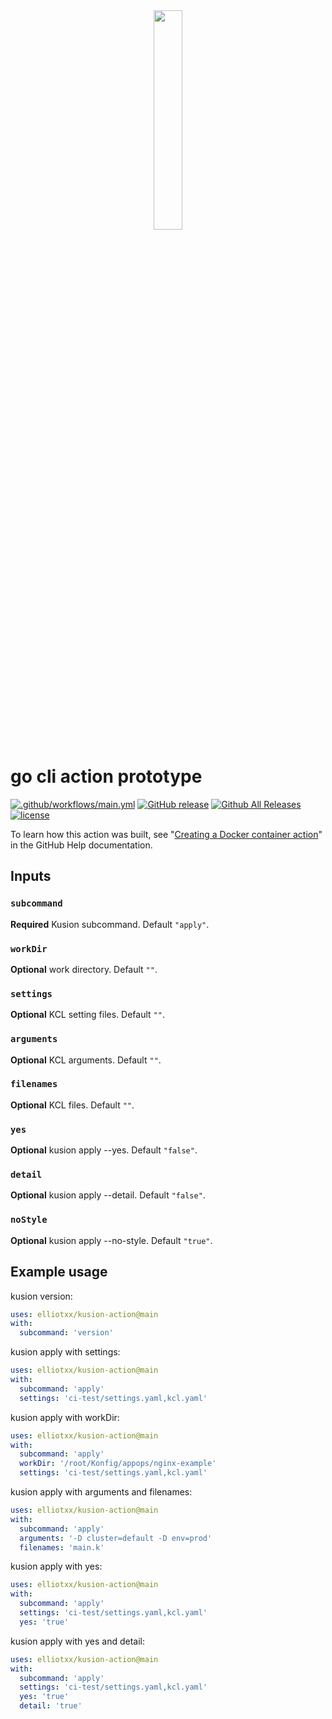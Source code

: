<div  align="center">
<img src="https://www.gstatic.com/android/keyboard/emojikitchen/20201001/u1f971/u1f971_u1f32d.png" width="30%" align="center" />
</div>

# go cli action prototype

[![.github/workflows/main.yml](https://github.com/elliotxx/kusion-action/actions/workflows/main.yml/badge.svg?branch=main)](https://github.com/elliotxx/kusion-action/actions/workflows/main.yml)
[![GitHub release](https://img.shields.io/github/release/elliotxx/kusion-action.svg)](https://github.com/elliotxx/kusion-action/releases)
[![Github All Releases](https://img.shields.io/github/downloads/elliotxx/kusion-action/total.svg)](https://github.com/elliotxx/kusion-action/releases)
[![license](https://img.shields.io/github/license/elliotxx/kusion-action.svg)](https://github.com/elliotxx/kusion-action/blob/master/LICENSE)

To learn how this action was built, see "[Creating a Docker container action](https://help.github.com/en/articles/creating-a-docker-container-action)" in the GitHub Help documentation.

## Inputs

### `subcommand`

**Required** Kusion subcommand. Default `"apply"`.

### `workDir`

**Optional** work directory. Default `""`.

### `settings`

**Optional** KCL setting files. Default `""`.

### `arguments`

**Optional** KCL arguments. Default `""`.

### `filenames`

**Optional** KCL files. Default `""`.

### `yes`

**Optional** kusion apply --yes. Default `"false"`.

### `detail`

**Optional** kusion apply --detail. Default `"false"`.

### `noStyle`

**Optional** kusion apply --no-style. Default `"true"`.

## Example usage

kusion version:
```yaml
uses: elliotxx/kusion-action@main
with:
  subcommand: 'version'
```

kusion apply with settings:
```yaml
uses: elliotxx/kusion-action@main
with:
  subcommand: 'apply'
  settings: 'ci-test/settings.yaml,kcl.yaml'
```

kusion apply with workDir:
```yaml
uses: elliotxx/kusion-action@main
with:
  subcommand: 'apply'
  workDir: '/root/Konfig/appops/nginx-example'
  settings: 'ci-test/settings.yaml,kcl.yaml'
```


kusion apply with arguments and filenames:
```yaml
uses: elliotxx/kusion-action@main
with:
  subcommand: 'apply'
  arguments: '-D cluster=default -D env=prod'
  filenames: 'main.k'
```


kusion apply with yes:
```yaml
uses: elliotxx/kusion-action@main
with:
  subcommand: 'apply'
  settings: 'ci-test/settings.yaml,kcl.yaml'
  yes: 'true'
```

kusion apply with yes and detail:
```yaml
uses: elliotxx/kusion-action@main
with:
  subcommand: 'apply'
  settings: 'ci-test/settings.yaml,kcl.yaml'
  yes: 'true'
  detail: 'true'
```